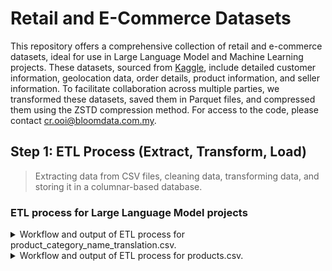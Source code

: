 # Retail and E-Commerce Datasets

This repository offers a comprehensive collection of retail and e-commerce datasets, ideal for use in Large Language Model and Machine Learning projects. These datasets, sourced from [Kaggle](https://www.kaggle.com/datasets/olistbr/brazilian-ecommerce), include detailed customer information, geolocation data, order details, product information, and seller information. To facilitate collaboration across multiple parties, we transformed these datasets, saved them in Parquet files, and compressed them using the ZSTD compression method. For access to the code, please contact cr.ooi@bloomdata.com.my.

## Step 1: ETL Process (Extract, Transform, Load)

> Extracting data from CSV files, cleaning data, transforming data, and storing it in a columnar-based database.

### ETL process for Large Language Model projects

<details>
<summary>
Workflow and output of ETL process for product_category_name_translation.csv.
</summary>

- Checking data type consistency, missing values, and duplicate values before processing.

  > The `product_category_name_translation.csv` file has no missing values and duplicate values across all the columns.
  
  > Even though there is no missing value found, there is a need to check further for data integrity.
  
  > Below is the summary of data types, missing, and duplicate values before processing.
  
```sql
+---+-------------------------------+-----------+----------------+------------------+
|   | Column                        | Data Type | Missing Values | Duplicate Values |
+---+-------------------------------+-----------+----------------+------------------+
| 0 | product_category_name         | object    | 0              | 0                |
| 1 | product_category_name_english | object    | 0              | 0                |
+---+-------------------------------+-----------+----------------+------------------+
```

- Checking and converting columns to object data type to enable replacement of empty strings, null values, and 'nan' values with 'Unknown'.

  > Column: `product_category_name` already in object data type.
  
  > Column: `product_category_name_english` already in object data type.

- Checking and replacing empty strings, null values, and 'nan' values in each object column with 'Unknown'.
  
  > No empty strings, null values, or 'nan' values found in column: `product_category_name`.
  
  > No empty strings, null values, or 'nan' values found in column: `product_category_name_english`.

- Checking and refining column: `product_category_name` for text with diacritics and special characters.
  
  > No text with diacritics and special characters found in column: `product_category_name`.

- Checking and refining column: `product_category_name_english` for text with diacritics and special characters.

  > No text with diacritics and special characters found in column: `product_category_name_english`.

- Since all the columns are unique and they will be merged with `products` table later, no further data transformation is needed.

- Below are the first 3 rows of the `product_category_name_translation` table after processing and storing in the database.

- The complete table is available in `product_category_name_translation.parquet`.

```sql
+---+------------------------+-------------------------------+
|   | product_category_name  | product_category_name_english |
+---+------------------------+-------------------------------+
| 0 | beleza_saude           | health_beauty                 |
| 1 | informatica_acessorios | computers_accessories         |
| 2 | automotivo             | auto                          |
+---+------------------------+-------------------------------+
```
</details>

<details>
<summary>
Workflow and output of ETL process for products.csv.
</summary>

- Checking data type consistency, missing values, and duplicate values before processing.

  > The `products.csv` file has some missing values and contains duplicate values in most of the columns.
  
  > Below is the summary of data types, missing, and duplicate values before processing.

```sql
+---+----------------------------+-----------+----------------+------------------+
|   | Column                     | Data Type | Missing Values | Duplicate Values |
+---+----------------------------+-----------+----------------+------------------+
| 0 | product_id                 | object    | 0              | 0                |
| 1 | product_category_name      | object    | 610            | 32877            |
| 2 | product_name_lenght        | float64   | 610            | 32884            |
| 3 | product_description_lenght | float64   | 610            | 29990            |
| 4 | product_photos_qty         | float64   | 610            | 32931            |
| 5 | product_weight_g           | float64   | 2              | 30746            |
| 6 | product_length_cm          | float64   | 2              | 32851            |
| 7 | product_height_cm          | float64   | 2              | 32848            |
| 8 | product_width_cm           | float64   | 2              | 32855            |
+---+----------------------------+-----------+----------------+------------------+
```

- Merge `products` table with `product_category_name_translation` table to update product category names from Portugues to English.

- Checking data type consistency, missing values, and duplicate values after joining.

  > The merged DataFrame shows an increase in missing and duplicate values, particularly in the `product_category_name_english` column.
  
  > Below is the summary of data types, missing, and duplicate values after joining.

```sql
+---+-------------------------------+-----------+----------------+------------------+
|   | Column                        | Data Type | Missing Values | Duplicate Values |
+---+-------------------------------+-----------+----------------+------------------+
| 0 | product_id                    | object    | 0              | 0                |
| 1 | product_category_name_english | object    | 623            | 32879            |
| 2 | product_name_lenght           | float64   | 610            | 32884            |
| 3 | product_description_lenght    | float64   | 610            | 29990            |
| 4 | product_photos_qty            | float64   | 610            | 32931            |
| 5 | product_weight_g              | float64   | 2              | 30746            |
| 6 | product_length_cm             | float64   | 2              | 32851            |
| 7 | product_height_cm             | float64   | 2              | 32848            |
| 8 | product_width_cm              | float64   | 2              | 32855            |
+---+-------------------------------+-----------+----------------+------------------+
```

- Checking and converting columns to object data type to enable replacement of empty strings, null values, and 'nan' values with 'Unknown'.
  
  > Column: `product_id` already in object data type.

  > Column: `product_category_name_english` already in object data type.

  > Converted column: `product_name_lenght` from float64 to object data type.

  > Converted column: `product_description_lenght` from float64 to object data type.

  > Converted column: `product_photos_qty` from float64 to object data type.

  > Converted column: `product_weight_g` from float64 to object data type.

  > Converted column: `product_length_cm` from float64 to object data type.

  > Converted column: `product_height_cm` from float64 to object data type.

  > Converted column: `product_width_cm` from float64 to object data type.

- Checking data type consistency, missing values, and duplicate values after converting data types.

  > The DataFrame now shows missing values only in the `product_category_name_english` column. Duplicate values remain the same.
  
  > There is a need to check further for data integrity.
  
  > Below is the summary of data types, missing, and duplicate values after converting data types.

```sql
+---+-------------------------------+-----------+----------------+------------------+
|   | Column                        | Data Type | Missing Values | Duplicate Values |
+---+-------------------------------+-----------+----------------+------------------+
| 0 | product_id                    | object    | 0              | 0                |
| 1 | product_category_name_english | object    | 623            | 32879            |
| 2 | product_name_lenght           | object    | 0              | 32884            |
| 3 | product_description_lenght    | object    | 0              | 29990            |
| 4 | product_photos_qty            | object    | 0              | 32931            |
| 5 | product_weight_g              | object    | 0              | 30746            |
| 6 | product_length_cm             | object    | 0              | 32851            |
| 7 | product_height_cm             | object    | 0              | 32848            |
| 8 | product_width_cm              | object    | 0              | 32855            |
+---+-------------------------------+-----------+----------------+------------------+
```

- Checking and replacing empty strings, null values, and 'nan' values in each object column with 'Unknown'.

  > No empty strings, null values, or 'nan' values found in column: `product_id`.
  
  > Empty strings, null values, or 'nan' values found in column: `product_category_name_english`. Replaced with 'Unknown'.

  > Empty strings, null values, or 'nan' values found in column: `product_name_lenght`. Replaced with 'Unknown'.

  > Empty strings, null values, or 'nan' values found in column: `product_description_lenght`. Replaced with 'Unknown'.

  > Empty strings, null values, or 'nan' values found in column: `product_photos_qty`. Replaced with 'Unknown'.

  > Empty strings, null values, or 'nan' values found in column: `product_weight_g`. Replaced with 'Unknown'.

  > Empty strings, null values, or 'nan' values found in column: `product_length_cm`. Replaced with 'Unknown'.

  > Empty strings, null values, or 'nan' values found in column: `product_height_cm`. Replaced with 'Unknown'.

  > Empty strings, null values, or 'nan' values found in column: `product_width_cm`. Replaced with 'Unknown'.

- Checking and refining column: `product_id` for text with diacritics and special characters.

  > No text with diacritics and special characters found in column: `product_id`.

- Checking and refining column: `product_category_name_english` for text with diacritics and special characters.

  > No text with diacritics and special characters found in column: `product_category_name_english`.

- Checking and refining column: `product_name_lenght` for text with diacritics and special characters.

  > No text with diacritics and special characters found in column: `product_name_lenght`.

- Checking and refining column: `product_description_lenght` for text with diacritics and special characters.

  > No text with diacritics and special characters found in column: `product_description_lenght`.

- Checking and refining column: `product_photos_qty` for text with diacritics and special characters.

  > No text with diacritics and special characters found in column: `product_photos_qty`.

- Checking and refining column: `product_weight_g` for text with diacritics and special characters.

  > No text with diacritics and special characters found in column: `product_weight_g`.

- Checking and refining column: `product_length_cm` for text with diacritics and special characters.

  > No text with diacritics and special characters found in column: `product_length_cm`.

- Checking and refining column: `product_height_cm` for text with diacritics and special characters.

  > No text with diacritics and special characters found in column: `product_height_cm`.

- Checking and refining column: `product_width_cm` for text with diacritics and special characters.

  > No text with diacritics and special characters found in column: `product_width_cm`.

- Checking the validity of duplicate values

  > First 3 duplicate entries in column: `product_category_name_english`: ['baby', 'musical_instruments', 'furniture_decor'].

  > First 3 duplicate entries in column: `product_name_lenght`: ['56.0', '59.0', '56.0'].

  > First 3 duplicate entries in column: `product_description_lenght`: ['206.0', '509.0', '402.0'].

  > First 3 duplicate entries in column: `product_photos_qty`: ['1.0', '1.0', '1.0'].

  > First 3 duplicate entries in column: `product_weight_g`: ['600.0', '200.0', '400.0'].

  > First 3 duplicate entries in column: `product_length_cm`: ['16.0', '17.0', '17.0'].

  > First 3 duplicate entries in column: `product_height_cm`: ['10.0', '10.0', '7.0'].

  > First 3 duplicate entries in column: `product_width_cm`: ['17.0', '13.0', '17.0'].

- Checking data type consistency, missing values, and duplicate values after data cleaning.

  > The DataFrame now shows no missing values. Duplicate values remain the same.
  
  > The duplicate values are acceptable since they are valid in this case.
  
  > Below is the summary of data types, missing, and duplicate values after data cleaning and transformation.

```sql
+---+-------------------------------+-----------+----------------+------------------+
|   | Column                        | Data Type | Missing Values | Duplicate Values |
+---+-------------------------------+-----------+----------------+------------------+
| 0 | product_id                    | object    | 0              | 0                |
| 1 | product_category_name_english | object    | 0              | 32879            |
| 2 | product_name_lenght           | object    | 0              | 32884            |
| 3 | product_description_lenght    | object    | 0              | 29990            |
| 4 | product_photos_qty            | object    | 0              | 32931            |
| 5 | product_weight_g              | object    | 0              | 30746            |
| 6 | product_length_cm             | object    | 0              | 32851            |
| 7 | product_height_cm             | object    | 0              | 32848            |
| 8 | product_width_cm              | object    | 0              | 32855            |
+---+-------------------------------+-----------+----------------+------------------+
```

- Below are the first 3 rows of the `products` table after processing and storing in the database.

- The complete table is available in `products.parquet`.

```sql
+---+----------------------------------+-------------------------------+---------------------+----------------------------+--------------------+------------------+-------------------+-------------------+------------------+
|   | product_id                       | product_category_name_english | product_name_lenght | product_description_lenght | product_photos_qty | product_weight_g | product_length_cm | product_height_cm | product_width_cm |
+---+----------------------------------+-------------------------------+---------------------+----------------------------+--------------------+------------------+-------------------+-------------------+------------------+
| 0 | 1e9e8ef04dbcff4541ed26657ea517e5 | perfumery                     | 40.0                | 287.0                      | 1.0                | 225.0            | 16.0              | 10.0              | 14.0             |
| 1 | 3aa071139cb16b67ca9e5dea641aaa2f | art                           | 44.0                | 276.0                      | 1.0                | 1000.0           | 30.0              | 18.0              | 20.0             |
| 2 | 96bd76ec8810374ed1b65e291975717f | sports_leisure                | 46.0                | 250.0                      | 1.0                | 154.0            | 18.0              | 9.0               | 15.0             |
+---+----------------------------------+-------------------------------+---------------------+----------------------------+--------------------+------------------+-------------------+-------------------+------------------+
```
</details>
